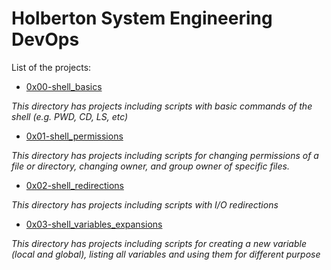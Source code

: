 # Holberton System Engineering DevOps

List of the projects:

- [0x00-shell_basics](https://github.com/KristiSeraj/holberton-system_engineering-devops/tree/main/0x00-shell_basics)

*This directory has projects including scripts with basic commands of the shell (e.g. PWD, CD, LS, etc)*

- [0x01-shell_permissions](https://github.com/KristiSeraj/holberton-system_engineering-devops/tree/main/0x01-shell_permissions)

*This directory has projects including scripts for changing permissions of a file or directory, changing owner, and group owner of specific files.*

- [0x02-shell_redirections](https://github.com/KristiSeraj/holberton-system_engineering-devops/tree/main/0x02-shell_redirections)

*This directory has projects including scripts with I/O redirections*

- [0x03-shell_variables_expansions](https://github.com/KristiSeraj/holberton-system_engineering-devops/tree/main/0x03-shell_variables_expansions)

*This directory has projects including scripts for creating a new variable (local and global),  listing all variables and using them for different purpose*
